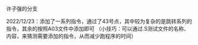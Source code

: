 许子强的分支

2022/12/23：添加了一系列指令，通过了43号点，其中较为复杂的是跳转系列的指令，其余的按照A03文件中添加即可
（小技巧：可以通过.S测试文件的名称、内容，来猜测需要添加的指令，从而减少跑程序的时间）
